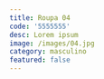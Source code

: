 ```yaml
---
title: Roupa 04
code: '5555555'
desc: Lorem ipsum
image: /images/04.jpg
category: masculino
featured: false
---
```


